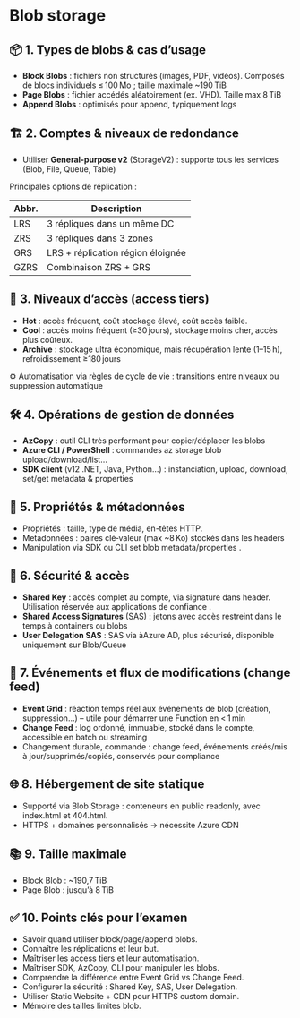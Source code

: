 # Blob storage

## 📦 1. Types de blobs & cas d’usage

- **Block Blobs** : fichiers non structurés (images, PDF, vidéos). Composés de blocs individuels ≤ 100 Mo ; taille maximale ~190 TiB 
- **Page Blobs** : fichier accédés aléatoirement (ex. VHD). Taille max 8 TiB 
- **Append Blobs** : optimisés pour append, typiquement logs 

## 🏗️ 2. Comptes & niveaux de redondance

- Utiliser **General-purpose v2** (StorageV2) : supporte tous les services (Blob, File, Queue, Table) 

Principales options de réplication :

| Abbr. | Description |
| ----- | ----------- |
| LRS | 3 répliques dans un même DC |
| ZRS | 3 répliques dans 3 zones |
| GRS| LRS + réplication région éloignée |
| GZRS | Combinaison ZRS + GRS |

## 🔄 3. Niveaux d’accès (access tiers)

- **Hot** : accès fréquent, coût stockage élevé, coût accès faible.
- **Cool** : accès moins fréquent (≥30 jours), stockage moins cher, accès plus coûteux.
- **Archive** : stockage ultra économique, mais récupération lente (1–15 h), refroidissement ≥180 jours 

⚙️ Automatisation via règles de cycle de vie : transitions entre niveaux ou suppression automatique 

## 🛠️ 4. Opérations de gestion de données

- **AzCopy** : outil CLI très performant pour copier/déplacer les blobs 
- **Azure CLI / PowerShell** : commandes az storage blob upload/download/list… 
- **SDK client** (v12 .NET, Java, Python...) : instanciation, upload, download, set/get metadata & properties 

## 📝 5. Propriétés & métadonnées

- Propriétés : taille, type de média, en-têtes HTTP.
- Metadonnées : paires clé‑valeur (max ~8 Ko) stockés dans les headers 
- Manipulation via SDK ou CLI set blob metadata/properties .

## 🔐 6. Sécurité & accès

- **Shared Key** : accès complet au compte, via signature dans header. Utilisation réservée aux applications de confiance .
- **Shared Access Signatures** (SAS) : jetons avec accès restreint dans le temps à containers ou blobs 
- **User Delegation SAS** : SAS via àAzure AD, plus sécurisé, disponible uniquement sur Blob/Queue 

## 🧩 7. Événements et flux de modifications (change feed)

- **Event Grid** : réaction temps réel aux événements de blob (création, suppression…) – utile pour démarrer une Function en < 1 min 
- **Change Feed** : log ordonné, immuable, stocké dans le compte, accessible en batch ou streaming 
- Changement durable, commande : change feed, événements créés/mis à jour/supprimés/copiés, conservés pour compliance 

## 🌐 8. Hébergement de site statique

- Supporté via Blob Storage : conteneurs en public readonly, avec index.html et 404.html.
- HTTPS + domaines personnalisés → nécessite Azure CDN 

## 📚 9. Taille maximale

- Block Blob : ~190,7 TiB 
- Page Blob : jusqu’à 8 TiB 

## ✅ 10. Points clés pour l’examen

- Savoir quand utiliser block/page/append blobs.
- Connaître les réplications et leur but.
- Maîtriser les access tiers et leur automatisation.
- Maîtriser SDK, AzCopy, CLI pour manipuler les blobs.
- Comprendre la différence entre Event Grid vs Change Feed.
- Configurer la sécurité : Shared Key, SAS, User Delegation.
- Utiliser Static Website + CDN pour HTTPS custom domain.
- Mémoire des tailles limites blob.

